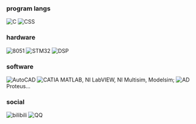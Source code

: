 ### program langs

![C](https://github.com/MisakaSeian/pics_storage/raw/langs/C_lang.svg) ![CSS](https://github.com/MisakaSeian/pics_storage/raw/langs/CSS.svg)

### hardware

![8051](https://github.com/MisakaSeian/pics_storage/raw/langs/8051.svg)  ![STM32](https://github.com/MisakaSeian/pics_storage/raw/langs/STM32.svg)  ![DSP](https://github.com/MisakaSeian/pics_storage/raw/langs/DSP.svg)

### software

![AutoCAD](https://github.com/MisakaSeian/pics_storage/raw/langs/CAD.svg) ![CATIA](https://github.com/MisakaSeian/pics_storage/raw/langs/CATIA.svg)
MATLAB, NI LabVIEW, NI Multisim, Modelsim;
![AD](https://github.com/MisakaSeian/pics_storage/raw/langs/AD.svg) Proteus...

### social

![bilibili](https://github.com/MisakaSeian/pics_storage/raw/main/bilibili-id-FB7299.svg) ![QQ](https://github.com/MisakaSeian/pics_storage/raw/main/QQ-1179739916-00aaee.svg)
